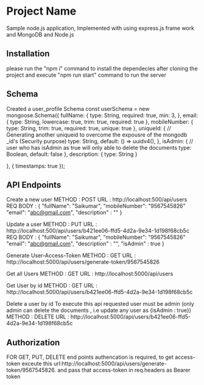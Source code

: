 # Project Name

Sample node.js application, Implemented with using express.js frame work and MongoDB and Node.js

## Installation

please run the "npm i" command to install the dependecies after cloning the project
and execute "npm run start" command to run the server

## Schema

Created a user_profile Schema
const userSchema = new mongoose.Schema({
fullName: {
type: String,
required: true,
min: 3,
},
email: {
type: String,
lowercase: true,
trim: true,
required: true
},
mobileNumber: {
type: String,
trim: true,
required: true,
unique: true
},
uniqueId: { // Generating another uniqueid to overcome the expousre of the mongodb \_id's (Security purpose)
type: String,
default: () => uuidv4(),
},
isAdmin: { // user who has isAdmin as true will only able to delete the documents
type: Boolean,
default: false
},
description: {
type: String
}

}, { timestamps: true });

## API Endpoints

Create a new user
METHOD : POST
URL : http://localhost:500/api/users
REQ BODY : {
"fullName": "Saikumar",
"mobileNumber": "9567545826"
"email": "abc@gmail.com",
"description" : ""
}

Update a user
METHOD : PUT
URL : http://localhost:500/api/users/b421ee06-ffd5-4d2a-9e34-1d198f68cb5c
REQ BODY : {
"fullName": "Saikumar",
"mobileNumber": "9567545826"
"email": "abc@gmail.com",
"description" : "",
"isAdmin" : true
}

Generate User-Access-Token
METHOD : GET
URL : http://localhost:5000/api/users/generate-token/9567545826

Get all Users
METHOD : GET
URL : http://localhost:5000/api/users

Get User by id
METHOD : GET
URL : http://localhost:5000/api/users/b421ee06-ffd5-4d2a-9e34-1d198f68cb5c

Delete a user by id
To execute this api requested user must be admin (only admin can delete the documents , i.e update any user as {isAdmin : true})
METHOD : DELETE
URL : http://localhost:5000/api/users/b421ee06-ffd5-4d2a-9e34-1d198f68cb5c

## Authorization

FOR GET, PUT, DELETE end points authencation is required, to get access-token exceute this url:http://localhost:5000/api/users/generate-token/9567545826.
and pass that access-token in req.headers as Bearer token
